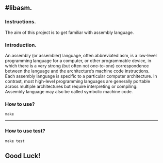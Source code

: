 #libasm.
-------------

### Instructions.

The aim of this project is to get familiar with assembly language.

### Introduction.

An assembly (or assembler) language, often abbreviated asm, is a low-level programming language for a computer, or other programmable device, in which there is a very strong (but often not one-to-one) correspondence between the language and the architecture’s machine code instructions. Each assembly language is specific to a particular computer architecture. In contrast, most high-level programming languages are generally portable across multiple architectures but require interpreting or compiling. Assembly language may also be called symbolic machine code.

### How to use?

`make`
***

### How to use test?

`make test`

## Good Luck!
